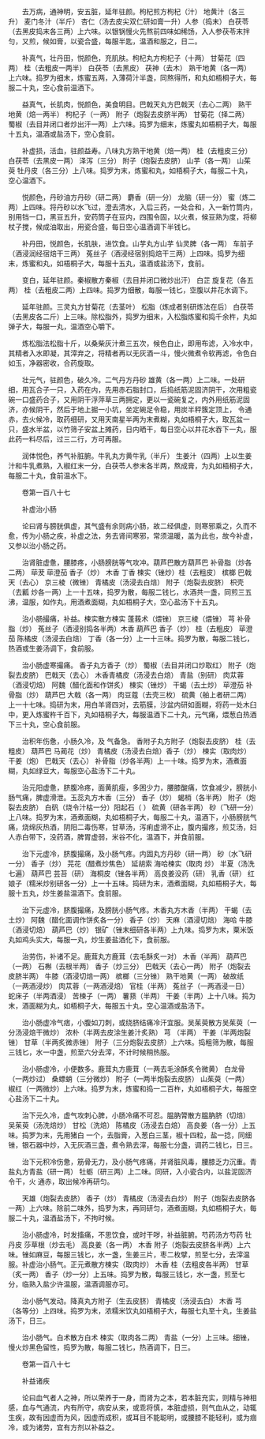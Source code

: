 <!-- { "loadSidebar": true } -->
　　去万病，通神明，安五脏，延年驻颜。枸杞煎方枸杞（汁） 地黄汁（各三升） 麦门冬汁（半斤） 杏仁（汤去皮尖双仁研如膏一升）人参（捣末） 白茯苓（去黑皮捣末各三两）上六味。以银锅慢火先熬前四味如稀饧，入人参茯苓末拌匀，又煎，候如膏，以瓷合盛，每服半匙，温酒和服之，日二。

　　补真气，壮丹田，悦颜色，充肌肤。枸杞丸方枸杞子（十两） 甘菊花（四两） 桂（去粗皮一两半） 白茯苓（去黑皮） 茯神（去木） 熟干地黄（各一两）上六味。捣罗为细末，炼蜜五两，入薄荷汁半盏，同熬得所，和丸如梧桐子大，每服二十丸，空心食前温酒下。

　　益真气，长肌肉，悦颜色，美食明目。巴戟天丸方巴戟天（去心二两） 熟干地黄（焙一两半） 枸杞子（一两） 附子（炮裂去皮脐半两） 甘菊花（择二两） 蜀椒（去目并闭口者炒出汗一两）上六味。捣罗为细末，炼蜜丸如梧桐子大，每服十五丸，温酒或盐汤下，空心食前。

　　补虚损，活血，驻颜益寿。八味丸方熟干地黄（焙一两） 桂（去粗皮三分） 白茯苓（去黑皮一两） 泽泻（三分） 附子（炮裂去皮脐） 山芋（各一两） 山茱萸 牡丹皮（各三分）上八味。捣罗为末，炼蜜和丸，如梧桐子大，每服二十丸，空心温酒下。

　　悦颜色，丹砂油方丹砂（研二两） 麝香（研一分） 龙脑（研一分） 蜜（炼二两）上四味。将丹砂以水飞过，澄去清水，入后三药，一处合和，入一新竹筒内，别用铛一口，黑豆五升，安药筒子在豆内，四围令固，以火煮，候豆熟为度，将柳杖子搅，候成油取出，用瓷合盛，每日空心温酒调下半钱匕。

　　补丹田，悦颜色，长肌肤，进饮食。山芋丸方山芋 仙灵脾（各一两） 车前子（酒浸润经宿焙干三两） 菟丝子（酒浸经宿别捣焙干三两）上四味。捣罗为细末，炼蜜和丸，如梧桐子大，每服十五丸，温酒或盐汤下，食前。

　　变白，延年驻颜。秦椒散方秦椒（去目并闭口微炒出汗） 白芷 旋复花（各五两） 桂（去粗皮二两）上四味。捣罗为细散，每服一钱匕，空腹以井花水调下。

　　延年驻颜。三灵丸方甘菊花（去茎叶） 松脂（炼成者别研炼法在后） 白茯苓（去黑皮各二斤）上三味。除松脂外，捣罗为细末，入松脂炼蜜和捣千余杵，丸如弹子大，每服一丸，温酒空心嚼下。

　　炼松脂法松脂十斤，以桑柴灰汁煮三五次，候色白止，即用布滤，入冷水中，其精者入水即凝，其滓弃之，将精者再以无灰酒一斗，慢火微煮令软再滤，令色白如玉，净器密收，合药旋取。

　　壮元气，驻颜色，破久冷。二气丹方丹砂 雄黄（各一两）上二味。一处研细，用瓦合子一只，入药在内，先用赤石脂封口，后捣纸筋泥固济阴干，次用粗瓷碗一口盛药合子，又用阴干浮萍草三两拥定，更以一瓷碗复之，内外用纸筋泥固济，亦候阴干，然后于地上掘一小坑，坐定碗足令稳，用炭半秤簇定顶上， 令通赤，去火候冷，取药细研，又用天南星半两为末煮糊，丸如梧桐子大，取瓦盆一只，盛水半盆，以竹筛子安盆上摊药，日内晒干，每日空心以井花水吞下一丸，服此药一料尽后，过三二行，方可再服。

　　润体悦色，养气补脏腑。牛乳丸方黄牛乳（半斤） 生姜汁（四两）上以生姜汁和牛乳煮熟，入椒红末一分，白茯苓人参末各半两，熬成膏，为丸如梧桐子大，每服二十丸，食前温水下。

　　卷第一百八十七

　　补虚治小肠

　　论曰肾与膀胱俱虚，其气盛有余则病小肠，故二经俱虚，则寒邪乘之，久而不愈，传为小肠之疾，补虚之法，务去肾间寒邪，常须温暖，盖为此也，故今补虚，又参以治小肠之药。

　　治肾脏虚惫，腰膝疼，小肠膀胱等气攻冲。葫芦巴散方葫芦巴 补骨脂（炒各二两） 荜茇 荜澄茄 香子（炒） 木香 丁香 楝实（锉炒）桂（去粗皮） 槟榔 巴戟天（去心） 京三棱（微锉） 青橘皮（汤浸去白焙） 附子（炮裂去皮脐） 枳壳（去瓤 炒各一两）上一十五味，捣罗为散，每服二钱匕，水酒共一盏，同煎三五沸，温服，如作丸，用酒煮面糊，丸如梧桐子大，空心盐汤下十五丸。

　　治小肠撮痛，补益。楝实散方楝实 蓬莪术（煨锉） 京三棱（煨锉） 芎 补骨脂（炒） 菟丝子（酒浸别捣各半两）木香 葫芦巴 香子（炒） 桂（去粗皮） 荜澄茄 陈橘皮（汤浸去白焙） 丁香（各一分）上一十三味。捣罗为散，每服二钱匕，热酒或生姜汤调下，食前服。

　　治小肠虚寒撮痛。 香子丸方香子（炒） 蜀椒（去目并闭口炒取红） 附子（炮裂去皮脐） 巴戟天（去心） 木香青橘皮（汤浸去白焙） 青盐（别研） 肉苁蓉（酒浸切焙） 阿魏（醋化面和作饼炙） 楝实（锉炒） 干蝎（去土炒） 荜澄茄 补骨脂（炒） 葫芦巴 大戟（各一两） 肉豆蔻（去壳三枚） 硫黄（舶上者研二两）上一十七味。捣研为末，用白羊肾四对，去筋膜，沙盆内研如面糊，将药一处木臼中，更入炼蜜杵千百下，丸如梧桐子大，每服温酒下二十丸，元气痛，煨葱白热酒下三十丸，空心食前服。

　　治积年伤惫，小肠久冷，及 气备急。 香附子丸方附子（炮裂去皮脐） 桂（去粗皮） 葫芦巴 马蔺花（炒） 青橘皮（汤浸去白焙）香子（炒） 楝实（取肉炒） 干姜（炮） 巴戟天（去心） 补骨脂（炒各半两）上一十味。捣罗为末，酒煮面糊，丸如绿豆大，每服空心盐汤下二十丸。

　　治元阳虚惫，脐腹冷疼，面黄肌瘦，多困少力，腰膝酸痛，饮食减少，膀胱小肠气痛，脾虚滑泄。玉蕊丸方木香（三分） 香子（炒） 蝎梢（各半两） 附子（炮裂去皮脐） 白矾（烧令汁枯一分）阳起石（ ） 硫黄（研各半两） 砂（飞研一分）上八味。捣罗为末，酒煮面糊，丸如梧桐子大，每服二十丸，温酒下，小肠膀胱气痛，烧绵灰热酒，阴阳二毒伤寒，甘草汤，泻痢虚滑不止，腹内撮疼，煎艾汤，妇人赤白带下，没药酒，脾胃虚弱，米谷不化，温酒下，并食前服。

　　治下元虚冷，脐腹撮痛，及小肠气疼。内固丸方丹砂（研一两） 砂（水飞研一分） 香子（炒） 芫花（醋煮炒焦色） 延胡索 海哈楝实（取肉 炒） 半夏（汤洗七遍） 葫芦巴 芸苔（研） 海桐皮（锉各半两） 高良姜没药（研） 乳香（研） 红娘子（糯米炒别研各一分）上一十五味。捣研为末，酒煮面糊，丸如梧桐子大，每服十五丸，炒生姜盐温酒下。食前服。

　　治下元虚冷，脐腹撮痛，及膀胱小肠气疼。木香丸方木香（半两） 干蝎（去土炒） 阿魏（醋化面调作饼炙各一分） 香子（炒） 天麻（酒浸切焙） 海哈 牛膝（酒浸切焙） 葫芦巴（炒） 银矿（锉末细研各半两）上九味。捣罗为末，粟米饭丸如鸡头实大，每服一丸，炒生姜盐酒化下，食前服。

　　治劳伤，补诸不足。鹿茸丸方鹿茸（去毛酥炙一对） 木香（半两） 葫芦巴（一两） 石槲（去根半两） 香子（炒三分） 巴戟天（去心一两） 附子（炮裂去皮脐半两） 牛膝（酒浸切焙一两） 槟榔（三分锉） 熟干地黄（一两） 破故纸（一两酒浸炒） 肉苁蓉（一两酒浸焙） 官桂（半两） 菟丝子（一两酒浸一日） 蛇床子（半两酒浸） 苦楝子（一两） 薯蓣（半两） 干姜（半两）上十八味。捣为末，酒面糊为丸，如梧桐子大，每服五十丸，空心温酒或盐汤下。

　　治小肠虚冷气痞，小腹如刀刺，或绕脐结痛冷汗宜服。吴茱萸散方吴茱萸（一分汤浸焙干微炒） 浓朴（半两去皮涂生姜汁炙熟） 芎 （半两） 干姜（半两炮裂锉） 甘草（半两炙微赤锉） 附子（三分炮裂去皮脐）上六味。捣粗筛为散，每服三钱匕，水一中盏，煎至六分去滓，不计时候稍热服。

　　治小肠虚冷，小便数多。鹿茸丸方鹿茸（一两去毛涂酥炙令微黄） 白龙骨（一两炒过） 桑螵蛸（三分微炒） 附子（一两半炮裂去皮脐） 山茱萸（一两） 椒红（一两微炒）上六味。捣罗为末，炼蜜和捣一二百杵，丸如梧桐子大，每服空心盐汤下二十丸。

　　治下元久冷，虚气攻刺心脾，小肠冷痛不可忍。腽肭膂散方腽肭脐（切焙） 吴茱萸（汤洗焙炒） 甘松（洗焙） 陈橘皮（汤浸去白焙） 高良姜（各一分）上五味。捣罗为末，先用猪白 一个，去脂膏，入葱白三茎，椒十四粒，盐一捻，同细锉，银石器中炒，入无灰酒三盏，煮令熟去滓，每服七分盏，调药二钱匕，日三。

　　治下元积冷伤惫，筋骨无力，及小肠气疼痛，并肾脏风毒，腰膝乏力沉重。青盐丸方青盐（研一两） 牡蛎（研三两）上二味。同研，入小瓷合内，以盐泥固济令干，火 通赤，取出候冷再研匀。

　　天雄（炮裂去皮脐） 香子（炒） 青橘皮（汤浸去白炒） 附子（炮裂去皮脐各一两）上六味。除前二味外，捣罗为末，再同研匀，酒煮面糊，丸如梧桐子大，每服二十丸，温酒盐汤下，不拘时候。

　　治小肠虚冷，时发搐痛，不思饮食，或时干哕，补益脏腑。芍药汤方芍药 牡丹皮 莎草根（炒去毛） 高良姜（各一两） 木香 附子（炮裂去皮脐各半两）上六味。锉如麻豆，每服三钱匕，水一盏，生姜三片，枣二枚擘，煎至七分，去滓温服。补虚治小肠气。正元煮散方楝实（取肉炒） 木香 桂（去粗皮各半两） 甘草（炙一两） 香子（炒一分）上五味。捣罗为散，每服三钱匕，水一盏，煎至七分，临熟入盐少许温服，温酒调服亦可。

　　治小肠气发动。降真丸方附子（生去皮脐） 青橘皮（汤浸去白） 木香 芎 （各等分）上四味。捣罗为末，浓糯米饮丸如梧桐子大，每服七丸至十丸，生姜盐汤下，日三。

　　治小肠气。白术散方白术 楝实（取肉各二两） 青盐（一分）上三味。细锉，慢火炒黑色留性，捣罗为散，每服二钱匕，热酒调下，日三。

　　卷第一百八十七

　　补益诸疾

　　论曰血气者人之神，所以荣养于一身，而肾为之本，若本脏充实，则精与神相感，血与气通流，内有所守，病安从来，或乖将慎，本脏虚损，则气血从之，动辄生疾，故有因虚而为风，因虚而成积，或耳目不能聪明，或腰膝不能轻利，或为痼冷，或为诸劳，宜有方剂以补益之。

